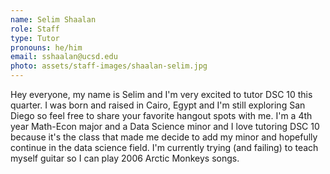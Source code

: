 ```yaml
---
name: Selim Shaalan
role: Staff
type: Tutor
pronouns: he/him
email: sshaalan@ucsd.edu
photo: assets/staff-images/shaalan-selim.jpg
---
```

Hey everyone, my name is Selim and I'm very excited to tutor DSC 10 this quarter. I was born and raised in Cairo, Egypt and I'm still exploring San Diego so feel free to share your favorite hangout spots with me. I'm a 4th year Math-Econ major and a Data Science minor and I love tutoring DSC 10 because it's the class that made me decide to add my minor and hopefully continue in the data science field. I'm currently trying (and failing) to teach myself guitar so I can play 2006 Arctic Monkeys songs.